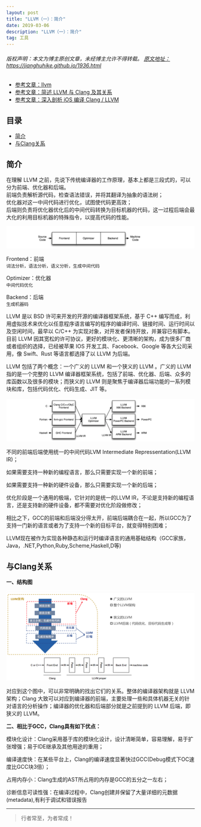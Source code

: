 ```yaml
---
layout: post
title: "LLVM（一）：简介"
date: 2019-03-06 
description: "LLVM（一）：简介"
tag: 工具
--- 
```


<h6>
  版权声明：本文为博主原创文章，未经博主允许不得转载。
  <a target="_blank" href="https://jianghuhike.github.io/1936.html">
  原文地址：https://jianghuhike.github.io/1936.html 
  </a>
</h6>

- [参考文章：llvm](https://www.jianshu.com/p/72bbcb8d109a)
- [参考文章：简述 LLVM 与 Clang 及其关系](https://blog.csdn.net/xhhjin/article/details/81164076)
- [参考文章：深入剖析 iOS 编译 Clang / LLVM](https://www.jianshu.com/p/da46361518bc)

















## 目录
* [简介](#content1)
* [与Clang关系](#content2)

<!-- ************************************************ -->
## <a id="content1"></a> 简介

在理解 LLVM 之前，先说下传统编译器的工作原理，基本上都是三段式的，可以分为前端、优化器和后端。     
前端负责解析源代码，检查语法错误，并将其翻译为抽象的语法树；     
优化器对这一中间代码进行优化，试图使代码更高效；     
后端则负责将优化器优化后的中间代码转换为目标机器的代码，这一过程后端会最大化的利用目标机器的特殊指令，以提高代码的性能。    

<img src="/images/tools/llvm1.png" alt="img">

Frontend：前端     
`词法分析，语法分析，语义分析，生成中间代码`

Optimizer：优化器    
`中间代码优化`

Backend：后端   
`生成机器码`

LLVM 是以 BSD 许可来开发的开源的编译器框架系统，基于 C++ 编写而成，利用虚拟技术来优化以任意程序语言编写的程序的编译时间、链接时间、运行时间以及空闲时间，最早以 C/C++ 为实现对象，对开发者保持开放，并兼容已有脚本。目前 LLVM 因其宽松的许可协议，更好的模块化、更清晰的架构，成为很多厂商或者组织的选择，已经被苹果 IOS 开发工具、Facebook、Google 等各大公司采用，像 Swift、Rust 等语言都选择了以 LLVM 为后端。

LLVM 包括了两个概念：一个广义的 LLVM 和一个狭义的 LLVM 。广义的 LLVM 指的是一个完整的 LLVM 编译器框架系统，包括了前端、优化器、后端、众多的库函数以及很多的模块；而狭义的 LLVM 则是聚焦于编译器后端功能的一系列模块和库，包括代码优化、代码生成、JIT 等。

<img src="/images/tools/llvm2.png" alt="img">

不同的前端后端使用统一的中间代码LVM Intermediate Repressentation(LLVM IR)；

如果需要支持一种新的编程语言，那么只需要实现一个新的前端；

如果需要支持一种新的硬件设备，那么只需要实现一个新的后端；

优化阶段是一个通用的极端，它针对的是统一的LLVM IR，不论是支持新的编程语言，还是支持新的硬件设备，都不需要对优化阶段做修改；

相比之下，GCC的前端和后端没分得太开，前端后端耦合在一起，所以GCC为了支持一门新的语言或者为了支持一个新的目标平台，就变得特别困难；

LLVM现在被作为实现各种静态和运行时编译语言的通用基础结构（GCC家族，Java，.NET,Python,Ruby,Scheme,Haskell,D等)



<!-- ************************************************ -->
## <a id="content2"></a> 与Clang关系

**一、结构图**

<img src="/images/tools/llvm3.png" alt="img">


对应到这个图中，可以非常明确的找出它们的关系。整体的编译器架构就是 LLVM 架构；Clang 大致可以对应到编译器的前端，主要处理一些和具体机器无关的针对语言的分析操作；编译器的优化器和后端部分就是之前提到的 LLVM 后端，即狭义的 LLVM。

**二、相比于GCC，Clang具有如下优点：**

模块化设计：Clang采用基于库的模块化设计，设计清晰简单，容易理解，易于扩张增强；易于IDE继承及其他用途的重用；

编译速度快：在某些平台上，Clang的编译速度显著快过GCC(Debug模式下OC速度比GCC块3倍）；

占用内存小：Clang生成的AST所占用的内存是GCC的五分之一左右；

诊断信息可读性强：在编译过程中，Clang创建并保留了大量详细的元数据(metadata),有利于调试和错误报告


----------
>  行者常至，为者常成！



